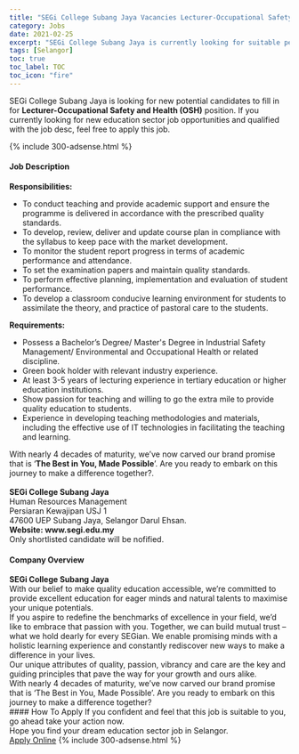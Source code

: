 ```yaml
---
title: "SEGi College Subang Jaya Vacancies Lecturer-Occupational Safety and Health (OSH)" 
category: Jobs 
date: 2021-02-25 
excerpt: "SEGi College Subang Jaya is currently looking for suitable person to fill in the Lecturer-Occupational Safety and Health (OSH) which positioned at Selangor" 
tags: [Selangor] 
toc: true 
toc_label: TOC 
toc_icon: "fire" 
--- 
```


<p>SEGi College Subang Jaya is looking for new potential candidates to fill in for <b>Lecturer-Occupational Safety and Health (OSH)</b> position. If you currently looking for new education sector job opportunities and qualified with the job desc, feel free to apply this job.
</p>{% include 300-adsense.html %} 
 <div><div><h4>Job Description</h4></div><div><div><span><div><div><div><strong>Responsibilities:</strong></div><ul><li>To conduct teaching and provide academic support and ensure the programme is delivered in accordance with the prescribed quality standards.</li><li>To develop, review, deliver and update course plan in compliance with the syllabus to keep pace with the market development.</li><li>To monitor the student report progress in terms of academic performance and attendance.</li><li>To set the examination papers and maintain quality standards.</li><li>To perform effective planning, implementation and evaluation of student performance.</li><li>To develop a classroom conducive learning environment for students to assimilate the theory, and practice of pastoral care to the students.</li></ul><div><strong>Requirements:</strong></div><ul><li>Possess a Bachelor&#8217;s Degree/ Master's Degree in Industrial Safety Management/ Environmental and Occupational Health or related discipline.</li><li>Green book holder with relevant industry experience.</li><li>At least 3-5 years of lecturing experience in tertiary education or higher education institutions.</li><li>Show passion for teaching and willing to go the extra mile to provide quality education to students.</li><li>Experience in developing teaching methodologies and materials, including the effective use of IT technologies in facilitating the teaching and learning.&#160;</li></ul><div>With nearly 4 decades of maturity, we&#8217;ve now carved our brand promise that is &#8216;<strong>The Best in You, Made Possible</strong>&#8217;. Are you ready to embark on this journey to make a difference together?.&#160;</div></div><div><div>&#160;<br><strong>SEGi College Subang Jaya</strong><br>Human Resources Management<br>Persiaran Kewajipan USJ 1<br>47600 UEP Subang Jaya, Selangor Darul Ehsan.&#160;</div><div><strong>Website: www.segi.edu.my</strong></div>Only shortlisted candidate will be nofified.</div></div></span></div></div></div> 
<div><div><h4>Company Overview</h4></div><div><div><span><div><div>
<div>
<strong>SEGi College Subang Jaya </strong></div>
<div>
<div>
			With our belief to make quality education accessible, we&#8217;re committed to provide excellent education for eager minds and natural talents to maximise your unique potentials.</div>
<div>
			If you aspire to redefine the benchmarks of excellence in your field, we&#8217;d like to embrace that passion with you. Together, we can build mutual trust &#8211; what we hold dearly for every SEGian. We enable promising minds with a holistic learning experience and constantly rediscover new ways to make a difference in your lives.</div>
<div>
			Our unique attributes of quality, passion, vibrancy and care are the key and guiding principles that pave the way for your growth and ours alike.</div>
<div>
			With nearly 4 decades of maturity, we&#8217;ve now carved our brand promise that is &#8216;The Best in You, Made Possible&#8217;. Are you ready to embark on this journey to make a difference together?</div>
</div>
</div></div></span></div></div></div> 
#### How To Apply 
If you confident and feel that this job is suitable to you, go ahead take your action now. <br/> 
Hope you find your dream education sector job in Selangor. <br/> 
<a href="https://www.jobstreet.com.my/en/job/lecturer-occupational-safety-and-health-osh-4490700?jobId=jobstreet-my-job-4490700" class="btn btn--info" target="_blank" rel="nofollow noopenner">Apply Online</a> 
{% include 300-adsense.html %} 